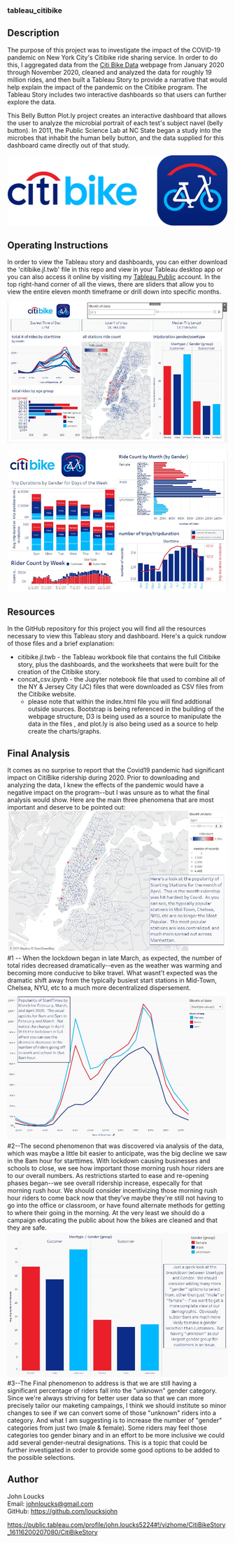 ### tableau_citibike


## Description
The purpose of this project was to investigate the impact of the COVID-19 pandemic on New York City's Citibike ride sharing service.  In order to do this, I aggregated data from the [Citi Bike Data](https://www.citibikenyc.com/system-data) webpage from January 2020 through November 2020, cleaned and analyzed the data for roughly 19 million rides, and then built a Tableau Story to provide a narrative that would help explain the impact of the pandemic on the Citibike program.  The Tableau Story includes two interactive dashboards so that users can further explore the data.

This Belly Button Plot.ly project creates an interactive dashboard that allows the user to analyze the microbial portrait of each test's subject navel (belly button).  In 2011, the Public Science Lab at NC State began a study into the microbes that inhabit the human belly button, and the data supplied for this dashboard came directly out of that study.

![B3](https://github.com/loucksjohn/tableau_citibike/blob/main/images/citibike-new.jpg?raw=true)


## Operating Instructions
In order to view the Tableau story and dashboards, you can either download the 'citibike.jl.twb' file in this repo and view in your Tableau desktop app or you can also access it online by visiting my [Tableau Public](https://public.tableau.com/profile/john.loucks5224#!/vizhome/CitiBikeStory_16116200207080/CitiBikeStory) account.  In the top right-hand corner of all the views, there are sliders that allow you to view the entire eleven month timeframe or drill down into specific months.

![B3](https://github.com/loucksjohn/tableau_citibike/blob/main/images/dashboard1.JPG?raw=true)

![B3](https://github.com/loucksjohn/tableau_citibike/blob/main/images/dashboardtwo.JPG?raw=true)


## Resources
In the GitHub repository for this project you will find all the resources necessary to view this Tableau story and dashboard.  Here's a quick rundow of those files and a brief explanation:
* citibike.jl.twb - the Tableau workbook file that contains the full Citibike story, plus the dashboards, and the worksheets that were built for the creation of the Citibike story.
* concat_csv.ipynb - the Jupyter notebook file that used to combine all of the NY & Jersey City (JC) files that were downloaded as CSV files from the Citibike website.
    * please note that  within the index.html file you will find addtional outside sources.  Bootstrap is being referenced in the building of the webpage structure, D3 is being used as a source to manipulate the data in the files , and plot.ly is also being used as a source to help create the charts/graphs.


##  Final Analysis
It comes as no surprise to report that the Covid19 pandemic had significant impact on CitiBike ridership during 2020.  Prior to downloading and analyzing the data, I knew the effects of the pandemic would have a negative impact on the program--but I was unsure as to what the final analysis would show.  Here are the main three  phenomena that are most important and deserve to be pointed out:
![B3](https://github.com/loucksjohn/tableau_citibike/blob/main/images/stations.JPG?raw=true)
#1 --  When the lockdown began in late March, as expected, the number of total rides decreased dramatically--even as the weather was warming and becoming more conducive to bike travel.  What wasnt't expected was the dramatic shift away from the typically busiest start stations in Mid-Town, Chelsea, NYU, etc to a much more decentralized dispersement.
![B3](https://github.com/loucksjohn/tableau_citibike/blob/main/images/starttime.JPG?raw=true)
#2--The second phenomenon that was discovered via analysis of the data, which was maybe a little bit easier to anticipate, was the big decline we saw in the 8am hour for starttimes.  With lockdown causing businesses and schools to close, we see how important those morning rush hour riders are to our overall numbers.   As restrictions started to ease and re-opening phases began--we see overall ridership increase, especally for that morning rush hour.  We should consider incentivizing those morning rush hour riders to come back now that they've maybe they're still not having to go into the office or classroom, or have found alternate methods for getting to where their going in the morning.  At the very least we should do a campaign educating the public about how the bikes are cleaned and that they are safe.
![B3](https://github.com/loucksjohn/tableau_citibike/blob/main/images/gender.JPG?raw=true)
#3--The Final phenomenon to address is that we are still having a significant percentage of riders fall into the "unknown" gender category.  Since we're always striving for better user data so that we can more precisely tailor our maketing campaings, I think we should institute so minor changes to see if we can convert some of those "unknown" riders into a category.  And what I am suggesting is to increase the number of "gender" categories from just two (male & female).  Some riders may feel those categories too gender binary and in an effort to be more inclusive we could add several gender-neutral designations.  This is a topic that could be further investigated in order to provide some good options to be added to the possible selections.
## Author
John Loucks\
Email:  johnloucks@gmail.com\
GitHub:  https://github.com/loucksjohn





https://public.tableau.com/profile/john.loucks5224#!/vizhome/CitiBikeStory_16116200207080/CitiBikeStory